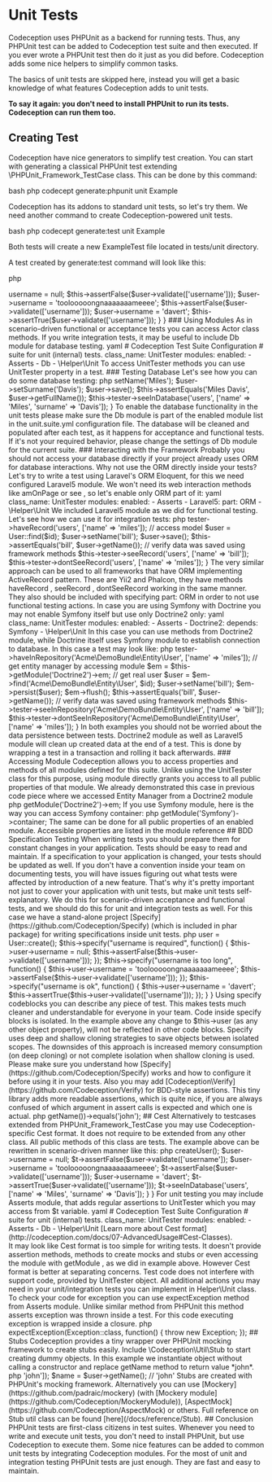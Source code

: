 
# Unit Tests

Codeception uses PHPUnit as a backend for running tests. Thus, any PHPUnit test can be added to Codeception test suite and then executed.
If you ever wrote a PHPUnit test then do it just as you did before. 
Codeception adds some nice helpers to simplify common tasks.

The basics of unit tests are skipped here, instead you will get a basic knowledge of what features Codeception adds to unit tests.

__To say it again: you don't need to install PHPUnit to run its tests. Codeception can run them too.__

## Creating Test

Codeception have nice generators to simplify test creation.
You can start with generating a classical PHPUnit test extending  \PHPUnit_Framework_TestCase  class.
This can be done by this command:

   bash
php codecept generate:phpunit unit Example
   

Codeception has its addons to standard unit tests, so let's try them.
We need another command to create Codeception-powered unit tests.

   bash
php codecept generate:test unit Example
   

Both tests will create a new  ExampleTest  file located in  tests/unit  directory.

A test created by  generate:test  command will look like this:

   php
<?php
use Codeception\Util\Stub;

class ExampleTest extends \Codeception\Test\Unit
{
   /**
    * @var UnitTester
    */
    protected $tester;

    // executed before each test
    protected function _before()
    {
    }

    // executed after each test
    protected function _after()
    {
    }
}
   

This class has predefined  _before  and  _after  methods to start with. You can use them to create a tested object before each test, and destroy it afterwards.

As you see, unlike in PHPUnit,  setUp  and  tearDown  methods are replaced with their aliases:  _before ,  _after .

The actual  setUp  and  tearDown  were implemented by parent class  \Codeception\TestCase\Test  and set up the UnitTester class to have all the cool actions from Cept-files to be run as a part of unit tests. Just like in acceptance and functional tests you can choose the proper modules for  UnitTester  class in  unit.suite.yml  configuration file.


   yaml
# Codeception Test Suite Configuration

# suite for unit (internal) tests.
class_name: UnitTester
modules:
    enabled: 
        - Asserts
        - \Helper\Unit
   

## Classical Unit Testing

Unit tests in Codeception are written in absolutely the same way as it is done in PHPUnit:

   php
<?php
class UserTest extends \Codeception\Test\Unit
{
    public function testValidation()
    {
        $user = User::create();

        $user->username = null;
        $this->assertFalse($user->validate(['username']));

        $user->username = 'toolooooongnaaaaaaameeee';
        $this->assertFalse($user->validate(['username']));

        $user->username = 'davert';
        $this->assertTrue($user->validate(['username']));           
    }
}
   


### Using Modules

As in scenario-driven functional or acceptance tests you can access Actor class methods. If you write integration tests, it may be useful to include  Db  module for database testing. 

   yaml
# Codeception Test Suite Configuration

# suite for unit (internal) tests.
class_name: UnitTester
modules:
    enabled: 
        - Asserts
        - Db
        - \Helper\Unit
   

To access UnitTester methods you can use  UnitTester  property in a test.

### Testing Database

Let's see how you can do some database testing:

   php
<?php
function testSavingUser()
{
    $user = new User();
    $user->setName('Miles');
    $user->setSurname('Davis');
    $user->save();
    $this->assertEquals('Miles Davis', $user->getFullName());
    $this->tester->seeInDatabase('users', ['name' => 'Miles', 'surname' => 'Davis']);
}
   

To enable the database functionality in the unit tests please make sure the  Db  module is part of the enabled module list in the unit.suite.yml configuration file. 
The database will be cleaned and populated after each test, as it happens for acceptance and functional tests.
If it's not your required behavior, please change the settings of  Db  module for the current suite.

### Interacting with the Framework

Probably you should not access your database directly if your project already uses ORM for database interactions.
Why not use the ORM directly inside your tests? Let's try to write a test using Laravel's ORM Eloquent, for this we need configured Laravel5 module. We won't need its web interaction methods like  amOnPage  or  see , so let's enable only ORM part of it:

   yaml
class_name: UnitTester
modules:
    enabled:
        - Asserts
        - Laravel5:
            part: ORM
        - \Helper\Unit
   

We included Laravel5 module as we did for functional testing. Let's see how we can use it for integration tests:

   php
<?php
function testUserNameCanBeChanged()
{
    // create a user from framework, user will be deleted after the test
    $id = $this->tester->haveRecord('users', ['name' => 'miles']);
    // access model
    $user = User::find($id);
    $user->setName('bill');
    $user->save();
    $this->assertEquals('bill', $user->getName());
    // verify data was saved using framework methods
    $this->tester->seeRecord('users', ['name' => 'bill']);
    $this->tester->dontSeeRecord('users', ['name' => 'miles']);
}
   

The very similar approach can be used to all frameworks that have ORM implementing ActiveRecord pattern.
These are Yii2 and Phalcon, they have methods  haveRecord ,  seeRecord ,  dontSeeRecord  working in the same manner. They also should be included with specifying  part: ORM  in order to not use functional testing actions.

In case you are using Symfony with Doctrine you may not enable Symfony itself but use only Doctrine2 only:

   yaml
class_name: UnitTester
modules:
    enabled:
        - Asserts
        - Doctrine2:
            depends: Symfony
        - \Helper\Unit
   

In this case you can use methods from Doctrine2 module, while Doctrine itself uses Symfony module to establish connection to database. In this case a test may look like:

   php
<?php
function testUserNameCanBeChanged()
{
    // create a user from framework, user will be deleted after the test
    $id = $this->tester->haveInRepository('Acme\DemoBundle\Entity\User', ['name' => 'miles']);
    // get entity manager by accessing module
    $em = $this->getModule('Doctrine2')->em;
    // get real user
    $user = $em->find('Acme\DemoBundle\Entity\User', $id);
    $user->setName('bill');
    $em->persist($user);
    $em->flush();
    $this->assertEquals('bill', $user->getName());
    // verify data was saved using framework methods
    $this->tester->seeInRepository('Acme\DemoBundle\Entity\User', ['name' => 'bill']);
    $this->tester->dontSeeInRepository('Acme\DemoBundle\Entity\User', ['name' => 'miles']);
}
   

In both examples you should not be worried about the data persistence between tests.
Doctrine2 module as well as Laravel5 module will clean up created data at the end of a test.
This is done by wrapping a test in a transaction and rolling it back afterwards. 

### Accessing Module

Codeception allows you to access properties and methods of all modules defined for this suite. Unlike using the UnitTester class for this purpose, using module directly grants you access to all public properties of that module.

We already demonstrated this case in previous code piece where we accessed Entity Manager from a Doctrine2 module

   php
<?php
/** @var Doctrine\ORM\EntityManager */
$em = $this->getModule('Doctrine2')->em;
   

If you use  Symfony  module, here is the way you can access Symfony container:

   php
<?php
/** @var Symfony\Component\DependencyInjection\Container */
$container = $this->getModule('Symfony')->container;
   

The same can be done for all public properties of an enabled module. Accessible properties are listed in the module reference

## BDD Specification Testing

When writing tests you should prepare them for constant changes in your application. Tests should be easy to read and maintain. If a specification to your application is changed, your tests should be updated as well. If you don't have a convention inside your team on documenting tests, you will have issues figuring out what tests were affected by introduction of a new feature.

That's why it's pretty important not just to cover your application with unit tests, but make unit tests self-explanatory. We do this for scenario-driven acceptance and functional tests, and we should do this for unit and integration tests as well.

For this case we have a stand-alone project [Specify](https://github.com/Codeception/Specify) (which is included in phar package) for writing specifications inside unit tests.

   php
<?php
class UserTest extends \Codeception\Test\Unit
{
    use \Codeception\Specify;

    private $user;

    public function testValidation()
    {
        $this->user = User::create();

        $this->specify("username is required", function() {
            $this->user->username = null;
            $this->assertFalse($this->user->validate(['username']));
        });

        $this->specify("username is too long", function() {
            $this->user->username = 'toolooooongnaaaaaaameeee';
            $this->assertFalse($this->user->validate(['username']));
        });

        $this->specify("username is ok", function() {
            $this->user->username = 'davert';
            $this->assertTrue($this->user->validate(['username']));
        });
    }
}
   

Using  specify  codeblocks you can describe any piece of test. This makes tests much cleaner and understandable for everyone in your team.

Code inside  specify  blocks is isolated. In the example above any change to  $this->user  (as any other object property), will not be reflected in other code blocks. Specify uses deep and shallow cloning strategies to save objects between isolated scopes. The downsides of this approach is increased memory consumption (on deep cloning) or not complete isolation when shallow cloning is used. Please make sure you understand how [Specify](https://github.com/Codeception/Specify) works and how to configure it before using it in your tests.

Also you may add [Codeception\Verify](https://github.com/Codeception/Verify) for BDD-style assertions. This tiny library adds more readable assertions, which is quite nice, if you are always confused of which argument in  assert  calls is expected and which one is actual.

   php
<?php
verify($user->getName())->equals('john');

   


## Cest

Alternatively to testcases extended from  PHPUnit_Framework_TestCase  you may use Codeception-specific Cest format. It does not require to be extended from any other class. All public methods of this class are tests.

The example above can be rewritten in scenario-driven manner like this:

   php
<?php
class UserCest
{
    public function validateUser(UnitTester $t)
    {
        $user = $t->createUser();
        $user->username = null;
        $t->assertFalse($user->validate(['username']); 

        $user->username = 'toolooooongnaaaaaaameeee';
        $t->assertFalse($user->validate(['username']));

        $user->username = 'davert';
        $t->assertTrue($user->validate(['username']));

        $t->seeInDatabase('users', ['name' => 'Miles', 'surname' => 'Davis']);
    }
}
   

For unit testing you may include  Asserts  module, that adds regular assertions to UnitTester which you may access from  $t  variable.

   yaml
# Codeception Test Suite Configuration

# suite for unit (internal) tests.
class_name: UnitTester
modules:
    enabled: 
        - Asserts
        - Db
        - \Helper\Unit
   

[Learn more about Cest format](http://codeception.com/docs/07-AdvancedUsage#Cest-Classes).

<div class="alert alert-info">
It may look like Cest format is too simple for writing tests. It doesn't provide assertion methods,
methods to create mocks and stubs or even accessing the module with  getModule , as we did in example above.
However Cest format is better at separating concerns. Test code does not interfere with support code, provided by  UnitTester  object. All additional actions you may need in your unit/integration tests you can implement in  Helper\Unit  class.
</div>

To check your code for exception you can use  expectException  method from  Asserts  module. Unlike similar method from PHPUnit this method asserts exception was thrown inside a test. For this code executing exception is wrapped inside a closure.

   php
<?php
$t->expectException(Exception::class, function() {
   throw new Exception; 
});
   

## Stubs

Codeception provides a tiny wrapper over PHPUnit mocking framework to create stubs easily. Include  \Codeception\Util\Stub  to start creating dummy objects.

In this example we instantiate object without calling a constructor and replace  getName  method to return value *john*.

   php
<?php
$user = Stub::make('User', ['getName' => 'john']);
$name = $user->getName(); // 'john'
   

Stubs are created with PHPUnit's mocking framework. Alternatively you can use [Mockery](https://github.com/padraic/mockery) (with [Mockery module](https://github.com/Codeception/MockeryModule)), [AspectMock](https://github.com/Codeception/AspectMock) or others.

Full reference on Stub util class can be found [here](/docs/reference/Stub).

## Conclusion

PHPUnit tests are first-class citizens in test suites. Whenever you need to write and execute unit tests, you don't need to install PHPUnit, but use Codeception to execute them. Some nice features can be added to common unit tests by integrating Codeception modules. For the most of unit and integration testing PHPUnit tests are just enough. They are fast and easy to maintain.
